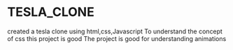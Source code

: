 # TESLA_CLONE
created a tesla clone using html,css,Javascript
To understand the concept of css this project is good
The project is good for understanding animations
